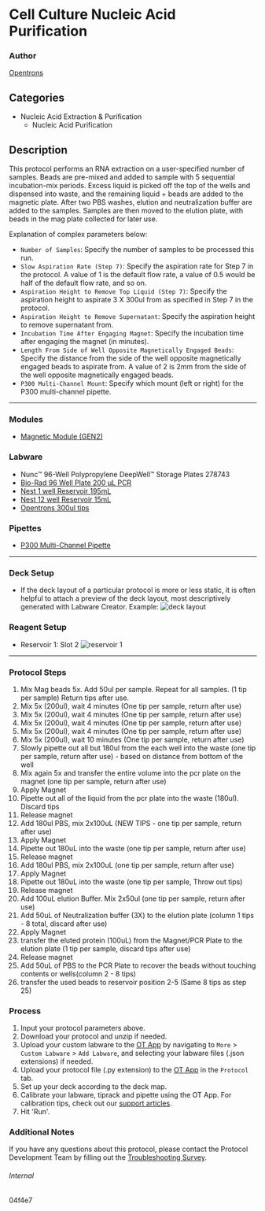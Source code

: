 # Cell Culture Nucleic Acid Purification

### Author
[Opentrons](https://opentrons.com/)




## Categories
* Nucleic Acid Extraction & Purification
	* Nucleic Acid Purification

## Description
This protocol performs an RNA extraction on a user-specified number of samples. Beads are pre-mixed and added to sample with 5 sequential incubation-mix periods. Excess liquid is picked off the top of the wells and dispensed into waste, and the remaining liquid + beads are added to the magnetic plate. After two PBS washes, elution and neutralization buffer are added to the samples. Samples are then moved to the elution plate, with beads in the mag plate collected for later use. 

Explanation of complex parameters below:
* `Number of Samples`: Specify the number of samples to be processed this run.
* `Slow Aspiration Rate (Step 7)`: Specify the aspiration rate for Step 7 in the protocol. A value of 1 is the default flow rate, a value of 0.5 would be half of the default flow rate, and so on.
* `Aspiration Height to Remove Top Liquid (Step 7)`: Specify the aspiration height to aspirate 3 X 300ul from as specified in Step 7 in the protocol.
* `Aspiration Height to Remove Supernatant`: Specify the aspiration height to remove supernatant from.
* `Incubation Time After Engaging Magnet`: Specify the incubation time after engaging the magnet (in minutes).
* `Length From Side of Well Opposite Magnetically Engaged Beads`: Specify the distance from the side of the well opposite magnetically engaged beads to aspirate from. A value of 2 is 2mm from the side of the well opposite magnetically engaged beads.
* `P300 Multi-Channel Mount`: Specify which mount (left or right) for the P300 multi-channel pipette.

---

### Modules
* [Magnetic Module (GEN2)](https://shop.opentrons.com/collections/hardware-modules/products/magdeck)


### Labware
* Nunc™ 96-Well Polypropylene DeepWell™ Storage Plates 278743
* [Bio-Rad 96 Well Plate 200 µL PCR](https://labware.opentrons.com/biorad_96_wellplate_200ul_pcr?category=wellPlate)
* [Nest 1 well Reservoir 195mL](https://shop.opentrons.com/collections/reservoirs?_gl=1*dal21t*_ga*MTM2NTEwNjE0OS4xNjIxMzYxMzU4*_ga_GNSMNLW4RY*MTYzMDYwMzE1NC4zMjQuMS4xNjMwNjAzMTU2LjA.&_ga=2.241719242.911276984.1629234597-1365106149.1621361358)
* [Nest 12 well Reservoir 15mL](https://shop.opentrons.com/collections/reservoirs?_gl=1*dal21t*_ga*MTM2NTEwNjE0OS4xNjIxMzYxMzU4*_ga_GNSMNLW4RY*MTYzMDYwMzE1NC4zMjQuMS4xNjMwNjAzMTU2LjA.&_ga=2.241719242.911276984.1629234597-1365106149.1621361358)
* [Opentrons 300ul tips](https://shop.opentrons.com/collections/opentrons-tips/products/opentrons-300ul-tips)

### Pipettes
* [P300 Multi-Channel Pipette](https://shop.opentrons.com/collections/ot-2-robot/products/8-channel-electronic-pipette)


---

### Deck Setup
* If the deck layout of a particular protocol is more or less static, it is often helpful to attach a preview of the deck layout, most descriptively generated with Labware Creator. Example:
![deck layout](https://opentrons-protocol-library-website.s3.amazonaws.com/custom-README-images/04f4e7/Screen+Shot+2021-09-02+at+4.50.16+PM.png)

### Reagent Setup

* Reservoir 1: Slot 2
![reservoir 1](https://opentrons-protocol-library-website.s3.amazonaws.com/custom-README-images/04f4e7/Screen+Shot+2021-09-02+at+4.50.34+PM.png)


---

### Protocol Steps
1.	Mix Mag beads 5x.  Add 50ul per sample.  Repeat for all samples. (1 tip per sample) Return tips after use.
2.	Mix 5x (200ul), wait 4 minutes (One tip per sample, return after use)
3.	Mix 5x (200ul), wait 4 minutes (One tip per sample, return after use)
4.	Mix 5x (200ul), wait 4 minutes (One tip per sample, return after use)
5.	Mix 5x (200ul), wait 4 minutes (One tip per sample, return after use)
6.	Mix 5x (200ul), wait 10 minutes (One tip per sample, return after use)
7.	Slowly pipette out all but 180ul from the each well into the waste (one tip per sample, return after use) - based on distance from bottom of the well
8.	Mix again 5x and transfer the entire volume into the pcr plate on the magnet  (one tip per sample, return after use)
9.	Apply Magnet
10.	Pipette out all of the liquid from the pcr plate into the waste (180ul).  Discard tips
11.	Release magnet
12.	Add 180ul PBS, mix 2x100uL (NEW TIPS - one tip per sample, return after use)
13.	Apply Magnet
14.	Pipette out 180uL into the waste  (one tip per sample, return after use)
15.	Release magnet
16.	Add 180ul PBS, mix 2x100uL  (one tip per sample, return after use)
17.	Apply Magnet
18.	Pipette out 180uL into the waste  (one tip per sample, Throw out tips)
19.	Release magnet
20.	Add 100uL elution Buffer.  Mix 2x50ul  (one tip per sample, return after use)
21.	Add 50uL of Neutralization buffer (3X) to the elution plate (column 1 tips - 8 total, discard after use)
22.	Apply Magnet
23.	transfer the eluted protein (100uL) from the Magnet/PCR Plate to the elution plate (1 tip per sample, discard tips after use)
24.	Release magnet
25.	Add 50uL of PBS to the PCR Plate to recover the beads without touching contents or wells(column 2 - 8 tips)
26.	transfer the used beads to reservoir position 2-5 (Same 8 tips as step 25)


### Process
1. Input your protocol parameters above.
2. Download your protocol and unzip if needed.
3. Upload your custom labware to the [OT App](https://opentrons.com/ot-app) by navigating to `More` > `Custom Labware` > `Add Labware`, and selecting your labware files (.json extensions) if needed.
4. Upload your protocol file (.py extension) to the [OT App](https://opentrons.com/ot-app) in the `Protocol` tab.
5. Set up your deck according to the deck map.
6. Calibrate your labware, tiprack and pipette using the OT App. For calibration tips, check out our [support articles](https://support.opentrons.com/en/collections/1559720-guide-for-getting-started-with-the-ot-2).
7. Hit 'Run'.

### Additional Notes
If you have any questions about this protocol, please contact the Protocol Development Team by filling out the [Troubleshooting Survey](https://protocol-troubleshooting.paperform.co/).

###### Internal
04f4e7
